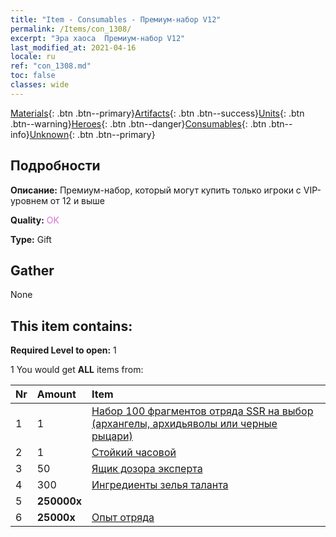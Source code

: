 ```yaml
---
title: "Item - Consumables - Премиум-набор V12"
permalink: /Items/con_1308/
excerpt: "Эра хаоса  Премиум-набор V12"
last_modified_at: 2021-04-16
locale: ru
ref: "con_1308.md"
toc: false
classes: wide
---
```

 [Materials](/ru/Items/){: .btn .btn--primary}[Artifacts](/ru/Items/Artifacts/){: .btn .btn--success}[Units](/ru/Items/Units/){: .btn .btn--warning}[Heroes](/ru/Items/Heroes/){: .btn .btn--danger}[Consumables](/ru/Items/Consumables/){: .btn .btn--info}[Unknown](/ru/Items/Unknown/){: .btn .btn--primary}

## Подробности
 **Описание:** Премиум-набор, который могут купить только игроки с VIP-уровнем от 12 и выше

 **Quality:** <span style="color: #DA70D6">OK</span>

 **Type:** Gift

## Gather

  None

## This item contains:

 **Required Level to open:** 1

 1 You would get **ALL** items  from:

  | Nr | Amount |     Item    |
  |:---|:-------|:------------|
  | 1 | 1 | [Набор 100 фрагментов отряда SSR на выбор (архангелы, архидьяволы или черные рыцари)](/ru/Items/con_1321/) |  | 
  | 2 | 1 | [Стойкий часовой](/ru/Items/art_133/) |  | 
  | 3 | 50 | [Ящик дозора эксперта](/ru/Items/con_776/) |  | 
  | 4 | 300 | [Ингредиенты зелья таланта](/ru/Items/con_1120/) |  | 
  | 5 |  **250000x** | <i class="fas fa-coins"/> |  | 
  | 6 |  **25000x** | [Опыт отряда](/ru/Items/con_902/) |  | 
